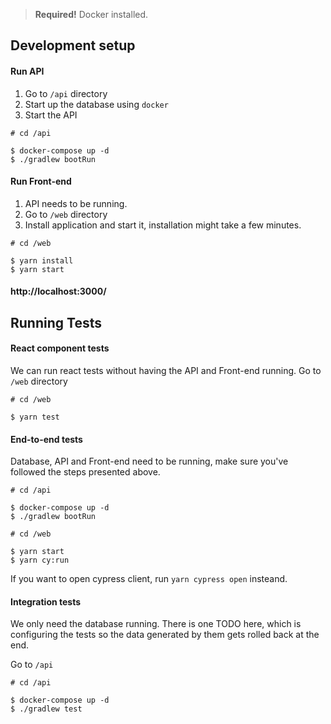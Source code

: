 > **Required!** Docker installed.

## Development setup

#### Run API
1. Go to `/api` directory
2. Start up the database using `docker`
3. Start the API
```batch
# cd /api

$ docker-compose up -d
$ ./gradlew bootRun
```

#### Run Front-end
1. API needs to be running.
2. Go to `/web` directory
3. Install application and start it, installation might take a few minutes.

```batch
# cd /web

$ yarn install
$ yarn start
```

#### http://localhost:3000/


## Running Tests

#### React component tests
We can run react tests without having the API and Front-end running.
Go to `/web` directory
```batch
# cd /web

$ yarn test
```

#### End-to-end tests
Database, API and Front-end need to be running, make sure you've followed the steps presented above.
```batch
# cd /api

$ docker-compose up -d
$ ./gradlew bootRun

# cd /web

$ yarn start
$ yarn cy:run
```
If you want to open cypress client, run `yarn cypress open` insteand.

#### Integration tests
We only need the database running. There is one TODO here, which is configuring the tests so the data generated by them gets rolled back at the end.

Go to `/api`
```batch
# cd /api

$ docker-compose up -d
$ ./gradlew test
```

